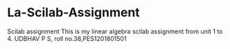 # La-Scilab-Assignment
Scilab assignment
This is my linear algebra scilab assignment from unit 1 to 4. UDBHAV P S, roll no.38,PES1201801501
